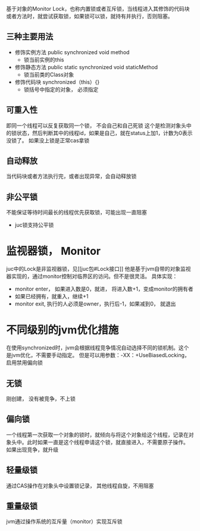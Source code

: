 基于对象的Monitor Lock，也称内置锁或者互斥锁，当线程进入其修饰的代码块或者方法时，就尝试获取锁，如果锁可以锁，就持有并执行，否则阻塞。
## 三种主要用法
- 修饰实例方法 public synchronized void method
	- 锁当前实例的this
- 修饰静态方法 public static synchronized void staticMethod
	- 锁当前类的Class对象
- 修饰代码块 synchronized（this）{}
	- 锁括号中指定的对象， 必须指定
## 可重入性
即同一个线程可以反复获取同一个锁， 不会自己和自己死锁
这个是检测对象头中的锁状态，然后判断其中的线程id，如果是自己，就在status上加1，计数为0表示没锁了。
如果没上锁是正常cas拿锁
## 自动释放
当代码块或者方法执行完，或者出现异常，会自动释放锁
## 非公平锁
不能保证等待时间最长的线程优先获取锁，可能出现一直阻塞
- juc锁支持公平锁

# 监视器锁， Monitor
juc中的Lock是非监视器锁，见[[juc包#Lock接口]]
他是基于jvm自带的对象监视器实现的，通过monitor控制对临界区的访问。但不是很灵活。
具体实现：
- monitor enter， 如果进入数是0，就进， 将进入数+1，变成monitor的拥有者
- 如果已经拥有，就重入，继续+1
- monitor exit, 执行的人必须是owner，执行后-1，如果减到0， 就退出
# 不同级别的jvm优化措施
在使用synchronized时，jvm会根据线程竞争情况自动选择不同的锁机制。这个是jvm优化，不需要手动指定。
但是可以用参数：-XX：+UseBiasedLocking，启用禁用偏向锁
## 无锁
刚创建， 没有被竞争，不上锁
## 偏向锁
一个线程第一次获取一个对象的锁时，就倾向与将这个对象给这个线程，记录在对象头中。此时如果一直是这个线程申请这个锁，就直接进入，不需要原子操作。
如果出现竞争，就升级
## 轻量级锁
通过CAS操作在对象头中设置锁记录， 其他线程自旋，不用阻塞
## 重量级锁
jvm通过操作系统的互斥量（monitor）实现互斥锁